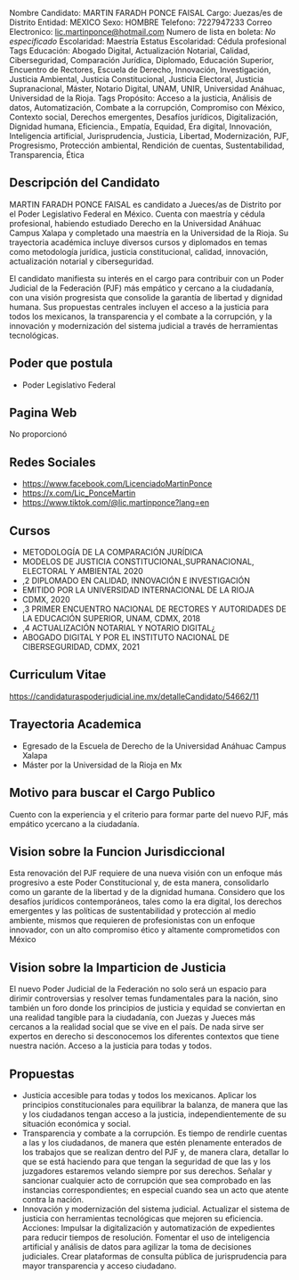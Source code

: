 Nombre Candidato: MARTIN FARADH PONCE FAISAL
Cargo: Juezas/es de Distrito
Entidad: MEXICO
Sexo: HOMBRE
Telefono: 7227947233
Correo Electronico: lic.martinponce@hotmail.com
Numero de lista en boleta: *No especificado*
Escolaridad: Maestría
Estatus Escolaridad: Cédula profesional
Tags Educación: Abogado Digital, Actualización Notarial, Calidad, Ciberseguridad, Comparación Jurídica, Diplomado, Educación Superior, Encuentro de Rectores, Escuela de Derecho, Innovación, Investigación, Justicia Ambiental, Justicia Constitucional, Justicia Electoral, Justicia Supranacional, Máster, Notario Digital, UNAM, UNIR, Universidad Anáhuac, Universidad de la Rioja.
Tags Propósito: Acceso a la justicia, Análisis de datos, Automatización, Combate a la corrupción, Compromiso con México, Contexto social, Derechos emergentes, Desafíos jurídicos, Digitalización, Dignidad humana, Eficiencia., Empatía, Equidad, Era digital, Innovación, Inteligencia artificial, Jurisprudencia, Justicia, Libertad, Modernización, PJF, Progresismo, Protección ambiental, Rendición de cuentas, Sustentabilidad, Transparencia, Ética


## Descripción del Candidato 

MARTIN FARADH PONCE FAISAL es candidato a Jueces/as de Distrito por el Poder Legislativo Federal en México. Cuenta con maestría y cédula profesional, habiendo estudiado Derecho en la Universidad Anáhuac Campus Xalapa y completado una maestría en la Universidad de la Rioja. Su trayectoria académica incluye diversos cursos y diplomados en temas como metodología jurídica, justicia constitucional, calidad, innovación, actualización notarial y ciberseguridad.

El candidato manifiesta su interés en el cargo para contribuir con un Poder Judicial de la Federación (PJF) más empático y cercano a la ciudadanía, con una visión progresista que consolide la garantía de libertad y dignidad humana. Sus propuestas centrales incluyen el acceso a la justicia para todos los mexicanos, la transparencia y el combate a la corrupción, y la innovación y modernización del sistema judicial a través de herramientas tecnológicas.


## Poder que postula

- Poder Legislativo Federal


## Pagina Web

No proporcionó


## Redes Sociales

- https://www.facebook.com/LicenciadoMartinPonce
- https://x.com/Lic_PonceMartin
- https://www.tiktok.com/@lic.martinponce?lang=en


## Cursos

- METODOLOGÍA DE LA COMPARACIÓN JURÍDICA
- MODELOS DE JUSTICIA CONSTITUCIONAL,SUPRANACIONAL, ELECTORAL Y AMBIENTAL 2020
- ,2 DIPLOMADO EN CALIDAD, INNOVACIÓN E INVESTIGACIÓN
- EMITIDO POR LA UNIVERSIDAD INTERNACIONAL DE LA RIOJA
- CDMX, 2020
- ,3 PRIMER ENCUENTRO NACIONAL DE RECTORES Y AUTORIDADES DE LA EDUCACIÓN SUPERIOR, UNAM, CDMX, 2018
- ,4 ACTUALIZACIÓN NOTARIAL Y NOTARIO DIGITAL¿
- ABOGADO DIGITAL Y POR EL INSTITUTO NACIONAL DE CIBERSEGURIDAD, CDMX, 2021


## Curriculum Vitae

https://candidaturaspoderjudicial.ine.mx/detalleCandidato/54662/11


## Trayectoria Academica

- Egresado de la Escuela de Derecho de la Universidad Anáhuac Campus Xalapa
- Máster por la Universidad de la Rioja en Mx


## Motivo para buscar el Cargo Publico

Cuento con la experiencia y el criterio para formar parte del nuevo PJF, más empático ycercano a la ciudadanía.


## Vision sobre la Funcion Jurisdiccional

Esta renovación del PJF requiere de una nueva visión con un enfoque más progresivo a este Poder Constitucional y, de esta manera, consolidarlo como un garante de la libertad y de la dignidad humana. Considero que los desafíos jurídicos contemporáneos, tales como la era digital, los derechos emergentes y las políticas de sustentabilidad y protección al medio ambiente, mismos que requieren de profesionistas con un enfoque innovador, con un alto compromiso ético y altamente comprometidos con México


## Vision sobre la Imparticion de Justicia

El nuevo Poder Judicial de la Federación no solo será un espacio para dirimir controversias y resolver temas fundamentales para la nación, sino también un foro donde los principios de justicia y equidad se conviertan en una realidad tangible para la ciudadanía, con Juezas y Jueces más cercanos a la realidad social que se vive en el país. De nada sirve ser expertos en derecho si desconocemos los diferentes contextos que tiene nuestra nación. Acceso a la justicia para todas y todos.


## Propuestas

- Justicia accesible para todas y todos los mexicanos. Aplicar los principios constitucionales para equilibrar la balanza, de manera que las y los ciudadanos tengan acceso a la justicia, independientemente de su situación económica y social.
- Transparencia y combate a la corrupción. Es tiempo de rendirle cuentas a las y los ciudadanos, de manera que estén plenamente enterados de los trabajos que se realizan dentro del PJF y, de manera clara, detallar lo que se está haciendo para que tengan la seguridad de que las y los juzgadores estaremos velando siempre por sus derechos. Señalar y sancionar cualquier acto de corrupción que sea comprobado en las instancias correspondientes; en especial cuando sea un acto que atente contra la nación.
- Innovación y modernización del sistema judicial. Actualizar el sistema de justicia con herramientas tecnológicas que mejoren su eficiencia. Acciones: Impulsar la digitalización y automatización de expedientes para reducir tiempos de resolución. Fomentar el uso de inteligencia artificial y análisis de datos para agilizar la toma de decisiones judiciales. Crear plataformas de consulta pública de jurisprudencia para mayor transparencia y acceso ciudadano.

